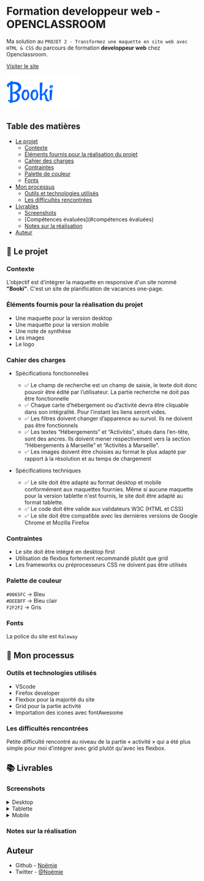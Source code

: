 # Formation developpeur web - OPENCLASSROOM

Ma solution au `PROJET 2 - Transformez une maquette en site web avec HTML & CSS` du parcours de formation __developpeur web__ chez Openclassroom.

[Visiter le site](https://vcna-0.github.io/Booki/)

![Booki](./images/logo/Booki.png) 


## Table des matières

- [Le projet](#le-projet)
  - [Contexte](#contexte)
  - [Éléments fournis pour la réalisation du projet](#éléments-fournis-pour-la-réalisation-du-projet)
  - [Cahier des charges](#cahier-des-charges)
  - [Contraintes](#contraintes)
  - [Palette de couleur](#palette-de-couleur)
  - [Fonts](#fonts)
- [Mon processus](#mon-processus)
  - [Outils et technologies utilisés](#outils-et-technologies-utilisés)
  - [Les difficultés rencontrées](#les-difficultés-rencontrées)
- [Livrables](#livrables)
  - [Screenshots](#screenshots)
  - [Compétences évaluées](#compétences évaluées)
  - [Notes sur la réalisation](#notes-sur-la-réalisation)
- [Auteur](#auteur)


## 🚀 Le projet

### Contexte

L'objectif est d'intégrer la maquette en responsive d'un site nommé __"Booki"__. 
C'est un site de planification de vacances one-page. 

### Éléments fournis pour la réalisation du projet

* Une maquette pour la version desktop
* Une maquette pour la version mobile
* Une note de synthèse
* Les images
* Le logo

### Cahier des charges

* Spécifications fonctionnelles
  * :white_check_mark: Le champ de recherche est un champ de saisie, le texte doit donc pouvoir être édité par l’utilisateur. La partie recherche ne doit pas être fonctionnelle
  * :white_check_mark: Chaque carte d’hébergement ou d’activité devra être cliquable dans son intégralité. Pour l’instant les liens seront vides.
  * :white_check_mark: Les filtres doivent changer d’apparence au survol. Ils ne doivent pas être fonctionnels
  * :white_check_mark: Les textes “Hébergements” et “Activités”, situés dans l’en-tête, sont des ancres. Ils doivent mener respectivement vers la section “Hébergements à Marseille” et “Activités à Marseille”.
  * :white_check_mark: Les images doivent être choisies au format le plus adapté par rapport à la résolution et au temps de chargement

* Spécifications techniques
  * :white_check_mark: Le site doit être adapté au format desktop et mobile conformément aux maquettes fournies. Même si aucune maquette pour la version tablette n'est fournis, le site doit être adapté au format tablette.
  * :white_check_mark: Le code doit être valide aux validateurs W3C (HTML et CSS)
  * :white_check_mark: Le site doit être compatible avec les dernières versions de Google Chrome et Mozilla Firefox

### Contraintes

* Le site doit être intégré en desktop first
* Utilisation de flexbox fortement recommandé plutôt que grid
* Les frameworks ou préprocesseurs CSS ne doivent pas être utilisés

### Palette de couleur

`#0065FC` → Bleu  
`#DEEBFF` → Bleu clair  
`F2F2F2`  → Gris  

### Fonts

La police du site est `Raleway`

## 🔨 Mon processus

### Outils et technologies utilisés

* VScode
* Firefox developer
* Flexbox pour la majorité du site
* Grid pour la partie activité
* Importation des icones avec fontAwesome

### Les difficultés rencontrées

Petite difficulté rencontré au niveau de la partie « activité » qui a été plus simple pour moi d'intégrer avec grid plutôt qu'avec les flexbox.

## 📚 Livrables

### Screenshots

<details>
  <summary>Desktop</summary>
  <p align="center">
    <img src="./screenshots/booki-desktop.png" alt=""/>
  </p>
</details>

<details>
  <summary>Tablette</summary>
  <p align="center">
    <img src="./screenshots/booki-tablette.png" alt=""/>
  </p>
</details>

<details>
  <summary>Mobile</summary>
  <p align="center">
    <img src="./screenshots/booki-mobile.png" alt=""/>
  </p>
</details>

### Notes sur la réalisation

## Auteur

- Github - [Noëmie](https://github.com/Vcna-0)
- Twitter - [@Noëmie](https://twitter.com/Odymonie)



